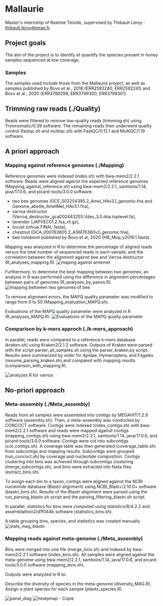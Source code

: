 # Mallaurie
Master's internship of Noémie Teixido, supervised by Thibault Leroy : thibault.leroy@inrae.fr.

## Project goals 
The aim of the project is to identify et quantify the spiecies present in honey samples sequenced at low coverage. 
### Samples 
The samples used include those from the Mallaurie project, as well as samples published by Bovo et al., 2018 (ERR2592240, ERR2592241) and Bovo et al., 2020 (ERR3799299, ERR3799300, ERR3799301).

## Trimming raw reads (./Quality)
Reads were filtered to remove low-quality reads (trimming.sh) using Trimmomatic/0.39 software. The remaining reads then underwent quality control (fastqc.sh and multiqc.sh) with FastQC/0.12.1 and MultiQC/1.19 software.

## A priori approach 
### Mapping against reference genomes (./Mapping)
Reference genomes were indexed (index.sh) with bwa-mem2/2.2.1 software.
Reads were aligned against the expected reference genomes (Mapping_against_reference.sh) using bwa-mem2/2.2.1, samtools/1.14, java/17.0.6, and picard-tools/3.0.0 software:

- two bee genomes (GCF_003254395.2_Amel_HAv3.1_genomic.fna and Genome_abeille_AmelMel_HAv3.1.fna),
- varroa destructor (Varroa_destructor_gca002443255.Vdes_3.0.dna.toplevel.fa),
- lavender (JAPVEC01.2.fsa_nt.gz),
- locust (cihuai.FINAL.fasta),
- chestnut (GCA_000763605.2_ASM76360v2_genomic.fna),
- bee holobiont published by Bovo et al, 2020 (HB_Mop_v2016.1.fasta).

Mapping was analyzed in R to determine the percentage of aligned reads versus the total number of sequenced reads in each sample, and the correlation between the alignment against bee and Varroa destructor (R_analyses_mapping.R).
![maping against amlemel](https://private-user-images.githubusercontent.com/120317664/334109481-6bcc606b-81af-4bac-b615-2289bfcd2be2.png?jwt=eyJhbGciOiJIUzI1NiIsInR5cCI6IkpXVCJ9.eyJpc3MiOiJnaXRodWIuY29tIiwiYXVkIjoicmF3LmdpdGh1YnVzZXJjb250ZW50LmNvbSIsImtleSI6ImtleTUiLCJleHAiOjE3MTY4MjM2MjEsIm5iZiI6MTcxNjgyMzMyMSwicGF0aCI6Ii8xMjAzMTc2NjQvMzM0MTA5NDgxLTZiY2M2MDZiLTgxYWYtNGJhYy1iNjE1LTIyODliZmNkMmJlMi5wbmc_WC1BbXotQWxnb3JpdGhtPUFXUzQtSE1BQy1TSEEyNTYmWC1BbXotQ3JlZGVudGlhbD1BS0lBVkNPRFlMU0E1M1BRSzRaQSUyRjIwMjQwNTI3JTJGdXMtZWFzdC0xJTJGczMlMkZhd3M0X3JlcXVlc3QmWC1BbXotRGF0ZT0yMDI0MDUyN1QxNTIyMDFaJlgtQW16LUV4cGlyZXM9MzAwJlgtQW16LVNpZ25hdHVyZT1mZGE4ZmIxYzliM2FlMTUzN2Y2Njk2MzQzOGQ0NDg4Yjc1NGFhMWQ4Y2RhMzA1MzllMDg4ZmU0OGU3OGFmNzc0JlgtQW16LVNpZ25lZEhlYWRlcnM9aG9zdCZhY3Rvcl9pZD0wJmtleV9pZD0wJnJlcG9faWQ9MCJ9.3EmLcE2db9xCkrgWueWK8xj5Bw9BnFgKKBLw__jJPXA)

Furthermore, to determine the best mapping between two genomes, an analysis in R was performed using the difference in alignment percentages between pairs of genomes (R_analyses_by_paires.R).  
![mapping bettween two genomes of bee](https://private-user-images.githubusercontent.com/120317664/334109902-65f6ddc6-583f-40b7-b81d-53822f3d1a81.png?jwt=eyJhbGciOiJIUzI1NiIsInR5cCI6IkpXVCJ9.eyJpc3MiOiJnaXRodWIuY29tIiwiYXVkIjoicmF3LmdpdGh1YnVzZXJjb250ZW50LmNvbSIsImtleSI6ImtleTUiLCJleHAiOjE3MTY4MjM2MjEsIm5iZiI6MTcxNjgyMzMyMSwicGF0aCI6Ii8xMjAzMTc2NjQvMzM0MTA5OTAyLTY1ZjZkZGM2LTU4M2YtNDBiNy1iODFkLTUzODIyZjNkMWE4MS5wbmc_WC1BbXotQWxnb3JpdGhtPUFXUzQtSE1BQy1TSEEyNTYmWC1BbXotQ3JlZGVudGlhbD1BS0lBVkNPRFlMU0E1M1BRSzRaQSUyRjIwMjQwNTI3JTJGdXMtZWFzdC0xJTJGczMlMkZhd3M0X3JlcXVlc3QmWC1BbXotRGF0ZT0yMDI0MDUyN1QxNTIyMDFaJlgtQW16LUV4cGlyZXM9MzAwJlgtQW16LVNpZ25hdHVyZT0xZmQ5NTQwODk0Y2EyNWU3NDI2ZGFmMjM0MzEwN2M0MTlhMGU4NzhjOWY2NzFkZDVjMjRjYWQ5NjA5ZDU2ZmVlJlgtQW16LVNpZ25lZEhlYWRlcnM9aG9zdCZhY3Rvcl9pZD0wJmtleV9pZD0wJnJlcG9faWQ9MCJ9.g7lMTmBehsk_ZgbMhTZ4FKxHJ-KpNSzy669bAzjrR4Q)

To remove alignment errors, the MAPQ quality parameter was modified to range from 0 to 50 (Mapping_evaluation_MAPQ.sh).
 
Evaluations of the MAPQ quality parameter were analyzed in R (R_analyses_MAPQ.R).
![Evaluations of the MAPQ quality parameter](https://private-user-images.githubusercontent.com/120317664/334110311-5e3be5a3-fe1d-4db9-9151-f25b6d1b2cf6.png?jwt=eyJhbGciOiJIUzI1NiIsInR5cCI6IkpXVCJ9.eyJpc3MiOiJnaXRodWIuY29tIiwiYXVkIjoicmF3LmdpdGh1YnVzZXJjb250ZW50LmNvbSIsImtleSI6ImtleTUiLCJleHAiOjE3MTY4MjM2MjEsIm5iZiI6MTcxNjgyMzMyMSwicGF0aCI6Ii8xMjAzMTc2NjQvMzM0MTEwMzExLTVlM2JlNWEzLWZlMWQtNGRiOS05MTUxLWYyNWI2ZDFiMmNmNi5wbmc_WC1BbXotQWxnb3JpdGhtPUFXUzQtSE1BQy1TSEEyNTYmWC1BbXotQ3JlZGVudGlhbD1BS0lBVkNPRFlMU0E1M1BRSzRaQSUyRjIwMjQwNTI3JTJGdXMtZWFzdC0xJTJGczMlMkZhd3M0X3JlcXVlc3QmWC1BbXotRGF0ZT0yMDI0MDUyN1QxNTIyMDFaJlgtQW16LUV4cGlyZXM9MzAwJlgtQW16LVNpZ25hdHVyZT1jM2Q2YWU5NDgxYzcwZmVjODQ4ZTAyNjEyMWE1YTg0NzUwYjQ4YzEzODljNDgwMmEyN2Y0ZjA0NzUzMDMzZDJjJlgtQW16LVNpZ25lZEhlYWRlcnM9aG9zdCZhY3Rvcl9pZD0wJmtleV9pZD0wJnJlcG9faWQ9MCJ9.OmCbQP1XcfWkkHWeqqmGgFbzRhTX4j2Z3tj1KTDR0QQ)

### Comparison by k-mers approch (./k-mers_approach)
In parallel, reads were compared to a reference k-mers database (kraken.sh) using Kraken2/2.1.2 software. 
Outputs of Kraken were parsed with the script parser_all_samples.sh using the parser_kraken.py script. 
Results were summarized by order for Apidae, Hymenoptera, and Fagales (resume_parsing_kraken.sh) and compared with mapping results (comparison_with_mapping.R).

![analyzes R for varroa](https://private-user-images.githubusercontent.com/120317664/334111198-690a0145-2438-4b06-ae6f-d1a29cd15d8d.png?jwt=eyJhbGciOiJIUzI1NiIsInR5cCI6IkpXVCJ9.eyJpc3MiOiJnaXRodWIuY29tIiwiYXVkIjoicmF3LmdpdGh1YnVzZXJjb250ZW50LmNvbSIsImtleSI6ImtleTUiLCJleHAiOjE3MTY4MjM2MjEsIm5iZiI6MTcxNjgyMzMyMSwicGF0aCI6Ii8xMjAzMTc2NjQvMzM0MTExMTk4LTY5MGEwMTQ1LTI0MzgtNGIwNi1hZTZmLWQxYTI5Y2QxNWQ4ZC5wbmc_WC1BbXotQWxnb3JpdGhtPUFXUzQtSE1BQy1TSEEyNTYmWC1BbXotQ3JlZGVudGlhbD1BS0lBVkNPRFlMU0E1M1BRSzRaQSUyRjIwMjQwNTI3JTJGdXMtZWFzdC0xJTJGczMlMkZhd3M0X3JlcXVlc3QmWC1BbXotRGF0ZT0yMDI0MDUyN1QxNTIyMDFaJlgtQW16LUV4cGlyZXM9MzAwJlgtQW16LVNpZ25hdHVyZT00OGQ3YzM5MjMxM2NkYjQ3M2I1YjJmYmQ0Zjc4YmZhNTlhMGJmOTg5NDNlZjU4NGJkOGNjZmNiOWY5NmJkZmEwJlgtQW16LVNpZ25lZEhlYWRlcnM9aG9zdCZhY3Rvcl9pZD0wJmtleV9pZD0wJnJlcG9faWQ9MCJ9.N0Gy-7xhIJG9B_bJmNa-oE5Scca-SwK-sO0wNakXn4A)

## No-priori approach
### Meta-assembly (./Meta_assembly)
Reads from all samples were assembled into contigs by MEGAHIT/1.2.9 software (assembly.sh). Then, a meta-assembly was conducted by CONCOCT software. Contigs were indexed (index_contigs.sh) with bwa-mem2/2.2.1 software and reads were mapped against contigs (mapping_contigs.sh) using bwa-mem2/2.2.1, samtools/1.14, java/17.0.6, and picard-tools/3.0.0 software. Contigs were cut into subcontigs (cut_contigs.sh). A coverage table was then generated (coverage_table.sh) from subcontigs and mapping results. Subcontigs were grouped (run_concoct.sh) by coverage and nucleotide composition. Contigs clustering into bins was achieved through subcontigs clustering (merge_subcontigs.sh), and bins were extracted into fasta files (extract_bins.sh).

To assign each bin to a taxon, contigs were aligned against the NCBI nucleotide database (Blastn alignment) using NCBI_Blast+/2.10.0+ software (blastn_bins.sh). Results of the Blastn alignment were parsed using the run_parsing_blastn.sh script and the parsing_filtering_blastn.sh script.

In parallel, statistics for bins were computed using statistics/R/4.2.2 and assemblathon2/d1f044b software (statistics_bins.sh).

A table grouping bins, species, and statistics was created manually.
![stats_mag_blastn](https://github.com/NoemieTe/Mallaurie/assets/120317664/94818c35-2852-461d-89ec-bd84f70df959)

### Mapping reads against meta-genome (./Meta_assembly)
Bins were merged into one file (merge_bins.sh) and indexed by bwa-mem2/2.2.1 software (index_bins.sh). 
All samples were aligned against the meta-genome using bwa-mem2/2.2.1, samtools/1.14, java/17.0.6, and picard-tools/3.0.0 software (mapping_bins.sh).

Outputs were analyzed in R to:

Describe the diversity of species in the meta-genome (diversity_MAG.R),
Assign a plant species for each sample (plants_species.R).

![panel_diag](https://github.com/NoemieTe/Mallaurie/assets/120317664/dcf65e8a-b224-436a-9264-cf178f1ff38e)
![heatpmap - Copie](https://github.com/NoemieTe/Mallaurie/assets/120317664/9925772b-4fc9-4c6c-ab03-1a4becad23af)

